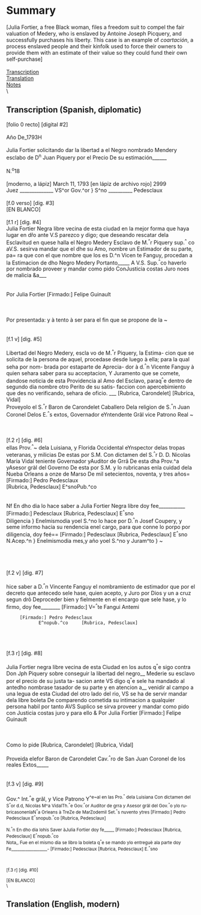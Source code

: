 # Summary  
[Julia Fortier, a free Black woman, files a freedom suit to compel the fair valuation of Medery, who is enslaved by Antoine Joseph Picquery, and successfully purchases his liberty. This case is an example of *coartación*, a process enslaved people and their kinfolk used to force their owners to provide them with an estimate of their value so they could fund their own self-purchase]  
\
[Transcription](#transcription-(Spanish,-diplomatic))  
[Translation](#translation-(English,-modern))  
[Notes](#notes)  
\
## Transcription (Spanish, diplomatic)
[folio 0 recto] [digital #2]   
\
Año De_1793H    
\
Julia Fortier solicitando dar la
libertad a el Negro nombrado Mendery
esclabo de D<sup>n</sup> Juan Piquery por el
Precio De su estimación______   
\
 N.<sup>o</sup>18  
\
[moderno, a lápiz] March 11, 1793 
[en lápiz de archivo rojo] 2999
\
Juez                                                      ______________
VS^or Gov.^or }                S^no
                                        __________
                                         Pedesclaux
\
\
[f.0 verso] [dig. #3]
\
[EN BLANCO]
\
\
[f.1 r] [dig. #4]
\
Julia Fortier Negra libre vecina de esta
ciudad en la mejor forma que haya lugar
en dřo ante V.S parezco y digo; que deseando 
rescatar dela Esclavitud en quese halla
el Negro Medery Esclavo de M.<sup>^</sup>r Piquery
sup.<sup>^</sup> co aV.S. sesirva mandar que el dhe su
Amo, nombre un Estimador de su parte, pa=
ra que con el que nombre que los es D.^n Vicen 
te Fanguy, procedan a la Estimacion de 
dho Negro Medery Portanto_____ 
A V.S. Sup.<sup>^</sup>co haverlo por nombrado proveer y mandar como pido ConJusticia costas
Juro noes de malicia &a___  
\
\
                Por Julia Fortier
[Firmado:] Felipe Guinault  
\
\
\
Por presentada: y à tento à ser
para el fin que se propone de la
                ~  
\
\
[f.1 v] [dig. #5]  
\
Libertad del Negro Medery, escla
vo de M.<sup>^</sup>r Piquery, la Estima-
cion que se solicita de la persona
de aquel, procedase desde luego à
ella; para la qual seha por nom-
brada por estaparte de Aprecia-
dor à d.<sup>^</sup>n Vicente Fanguy à quien
sehara saber para su acceptacion,
Y Juramento que se comete, dandose
noticia de esta Providencia al Amo
del Esclavo, paraq<sup>^</sup>e dentro de segundo
dia nombre otro Perito de su satis-
faccion con apercebimiento que des
no verificando, sehara de oficio. ___
[Rubrica, Carondelet]    [Rubrica, Vidal]
\
Proveyolo el S.<sup>^</sup>r Baron de Carondelet
Caballero Dela religion de S.<sup>^</sup>n Juan
Coronel Delos E.<sup>^</sup>s extos, Governador
eYntendente Grãl vice Patrono Real
                     ~  
\
\
\
[f.2 r] [dig. #6]
\
ellas Prov.<sup>^</sup>~ dela Luisiana, y Florida
Occidental eYnspector delas tropas
veteranas, y milicias De estas por
S.M. Con dictamen del S.<sup>^</sup>r D. D. Nicolas
Maria Vidal teniente Governador
yAuditor de Grrã De esta dha Prov.^a
yAsesor gràl del Governo De esta por
S.M. y lo rubricanas enla cuidad dela
Nueba Orleans a onze de Marso
De mil setecientos, noventa, y tres años=
[Firmado:] Pedro Pedesclaux  
                            [Rubrica, Pedesclaux]
                E^snoPub.^co  
\
\
 Nf   En dho dia lo hace saber a Julia Fortier
       Negra libre doy fee___________
[Firmado:] Pedesclaux
                            [Rubrica, Pedesclaux]
                E<sup>^</sup>sno
\
Diligencia } Enelmismodia yoel S.^no lo hace por
             D.<sup>^</sup>n Josef Coupery, y seme informo hacia
             su rendencia enel cargo, para que
             conne lo porpo por diligencia, doy feé==
    [Firmado:] Pedesclaux   [Rubrica, Pedesclaux]
                        E<sup>^</sup>sno
\
N.Acep.^n } Enelmismodia mes,y año yoel S.^no
y Juram^to }                         ~                 
\
\
\
\
[f.2 v] [dig. #7]
\
\
hice saber a D.<sup>^</sup>n Vincente Fanguy el
nombramiento de estimador que
por el decreto que antecedo sele hase,
quien acepto, y Juro por Dios y un a
cruz segun drõ Deproceder bien
y fielmente en el encargo que sele
hase, y lo firmo, doy fee________
[Firmado:] V=<sup>^</sup>te Fangui
                            Antemi

         [Firmado:] Pedro Pedesclaux  
                E^nopub.^co     [Rubrica, Pedesclaux]  
\
\
\
[f.3 r] [dig. #8]
\
\
Julia Fortier negra libre vecina de esta 
Ciudad en los autos q<sup>^</sup>e sigo contra Don Jph
Piquery sobre conseguir la libertad del negro__
Mederie su esclavo por el precio de su justa ta-
sacion ante VS digo q<sup>^</sup>e sele ha mandado al antedho 
nombrase tasador de su parte y en atencion a__
venidir al campo a una legua de esta Ciudad del 
otro lado del rio, VS se ha de servir mandar dela
libre boleta De comparendo cometida su intimacion 
a qualquier persona habil por tanto
AVS Suplico se sirva proveer y mandar
como pido con Justicia costas juro y para 
ello &
                 Por Julia Fortier 
[Firmado:] Felipe Guinault    
\
\
\
Como lo pide
[Rubrica, Carondelet]    [Rubrica, Vidal]  
\
Proveida elefor Baron de Carondelet
Cav.<sup>^</sup>ro de San Juan Coronel de
los reales Extos_____  
\
\
[f.3 v] [dig. #9]                                   
\
Gov.^ Int.<sup>^</sup>e grãl, y Vice Patrono
Y<sup>^e~al en las Pro.<sup>^</sup> dela Luisiana
Con dictamen del S<sup>^</sup>or d.d, Nicolas
M^a VidalTh.<sup>^</sup>e Gov.<sup>^</sup>or Auditor de grra
y Asesor grãl del Gov.<sup>^</sup>o ylo ru-
bricasonenlaN<sup>^</sup>a Orleans
à TreZe de MarZodemil
Set.<sup>^</sup>s nuvento ytres
[Firmado:] Pedro Pedesclaux
               E<sup>^</sup>snopub.<sup>^</sup>co   [Rubrica, Pedesclaux]
\
\
N.<sup>^</sup>n En dho dia lohis Saver àJulia
Fortier doy fe_____
[Firmado:] Pedesclaux  [Rubrica, Pedesclaux]
                  E<sup>^</sup>nopub.<sup>^</sup>co
\
Nota,, Fue en el mismo dia se libro 
la boleta q<sup>^</sup>e se mando ylo
entreguè ala parte doy
Fe__________________-
[Firmado:] Pedesclaux [Rubrica, Pedesclaux]
                  E.<sup>^</sup>sno                                       
\
\
\
[f.3 r] [dig. #10]                                                         
\
[EN BLANCO]                                                               
\



















## Translation (English, modern)

